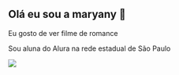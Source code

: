 ## Olá eu sou a maryany 👋


Eu gosto de ver filme de romance


Sou aluna do Alura na rede estadual de São Paulo



![](https://media1.giphy.com/media/I73M0n5o5Il1ZqluED/giphy.webp?cid=790b7611g3xzf2qvo1y1x45rr5y64xtfyswlavo7rmolkwq0&ep=v1_gifs_search&rid=giphy.webp&ct=g)
